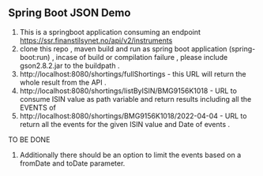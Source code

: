 ## Spring Boot JSON Demo

1) This is a springboot application consuming an endpoint https://ssr.finanstilsynet.no/api/v2/instruments 
2) clone this repo , maven build and run as spring boot application (spring-boot:run) , incase of build or compilation failure , please include gson2.8.2.jar to the buildpath .
3) http://localhost:8080/shortings/fullShortings - this URL will return the whole result from the API .
6) http://localhost:8080/shortings/listByISIN/BMG9156K1018 - URL to consume ISIN value as path variable and return results including all the EVENTS of 
7) http://localhost:8080/shortings/BMG9156K1018/2022-04-04 - URL to return all the events for the given ISIN value and Date of events .

TO BE DONE 

1) Additionally there should be an option to limit the events based on a fromDate and toDate parameter.





